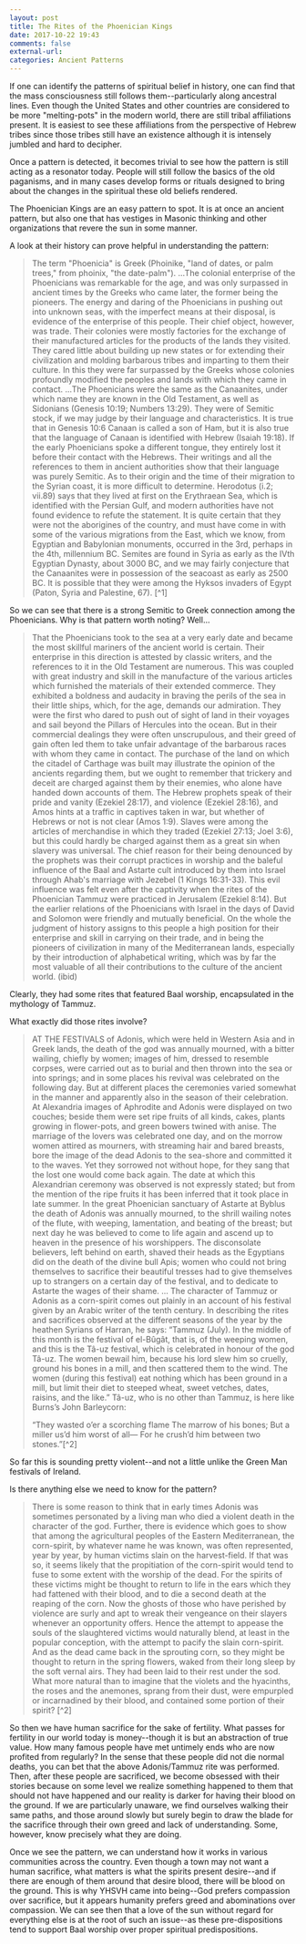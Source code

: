 ```yaml
---
layout: post
title: The Rites of the Phoenician Kings
date: 2017-10-22 19:43
comments: false
external-url:
categories: Ancient Patterns
---
```


If one can identify the patterns of spiritual belief in history, one can find that the mass consciousness still follows them--particularly along ancestral lines. Even though the United States and other countries are considered to be more "melting-pots" in the modern world, there are still tribal affiliations present. It is easiest to see these affiliations from the perspective of Hebrew tribes since those tribes still have an existence although it is intensely jumbled and hard to decipher.

Once a pattern is detected, it becomes trivial to see how the pattern is still acting as a resonator today. People will still follow the basics of the old paganisms, and in many cases develop forms or rituals designed to bring about the changes in the spiritual these old beliefs rendered.

The Phoenician Kings are an easy pattern to spot. It is at once an ancient pattern, but also one that has vestiges in Masonic thinking and other organizations that revere the sun in some manner.

A look at their history can prove helpful in understanding the pattern:

>The term "Phoenicia" is Greek (Phoinike, "land of dates, or palm trees," from phoinix, "the date-palm"). ...The colonial enterprise of the Phoenicians was remarkable for the age, and was only surpassed in ancient times by the Greeks who came later, the former being the pioneers. The energy and daring of the Phoenicians in pushing out into unknown seas, with the imperfect means at their disposal, is evidence of the enterprise of this people. Their chief object, however, was trade. Their colonies were mostly factories for the exchange of their manufactured articles for the products of the lands they visited. They cared little about building up new states or for extending their civilization and molding barbarous tribes and imparting to them their culture. In this they were far surpassed by the Greeks whose colonies profoundly modified the peoples and lands with which they came in contact. ...The Phoenicians were the same as the Canaanites, under which name they are known in the Old Testament, as well as Sidonians (Genesis 10:19; Numbers 13:29). They were of Semitic stock, if we may judge by their language and characteristics. It is true that in Genesis 10:6 Canaan is called a son of Ham, but it is also true that the language of Canaan is identified with Hebrew (Isaiah 19:18). If the early Phoenicians spoke a different tongue, they entirely lost it before their contact with the Hebrews. Their writings and all the references to them in ancient authorities show that their language was purely Semitic. As to their origin and the time of their migration to the Syrian coast, it is more difficult to determine. Herodotus (i.2; vii.89) says that they lived at first on the Erythraean Sea, which is identified with the Persian Gulf, and modern authorities have not found evidence to refute the statement. It is quite certain that they were not the aborigines of the country, and must have come in with some of the various migrations from the East, which we know, from Egyptian and Babylonian monuments, occurred in the 3rd, perhaps in the 4th, millennium BC. Semites are found in Syria as early as the IVth Egyptian Dynasty, about 3000 BC, and we may fairly conjecture that the Canaanites were in possession of the seacoast as early as 2500 BC. It is possible that they were among the Hyksos invaders of Egypt (Paton, Syria and Palestine, 67). [^1]

So we can see that there is a strong Semitic to Greek connection among the Phoenicians. Why is that pattern worth noting? Well...

>That the Phoenicians took to the sea at a very early date and became the most skillful mariners of the ancient world is certain. Their enterprise in this direction is attested by classic writers, and the references to it in the Old Testament are numerous. This was coupled with great industry and skill in the manufacture of the various articles which furnished the materials of their extended commerce. They exhibited a boldness and audacity in braving the perils of the sea in their little ships, which, for the age, demands our admiration. They were the first who dared to push out of sight of land in their voyages and sail beyond the Pillars of Hercules into the ocean. But in their commercial dealings they were often unscrupulous, and their greed of gain often led them to take unfair advantage of the barbarous races with whom they came in contact. The purchase of the land on which the citadel of Carthage was built may illustrate the opinion of the ancients regarding them, but we ought to remember that trickery and deceit are charged against them by their enemies, who alone have handed down accounts of them. The Hebrew prophets speak of their pride and vanity (Ezekiel 28:17), and violence (Ezekiel 28:16), and Amos hints at a traffic in captives taken in war, but whether of Hebrews or not is not clear (Amos 1:9). Slaves were among the articles of merchandise in which they traded (Ezekiel 27:13; Joel 3:6), but this could hardly be charged against them as a great sin when slavery was universal. The chief reason for their being denounced by the prophets was their corrupt practices in worship and the baleful influence of the Baal and Astarte cult introduced by them into Israel through Ahab's marriage with Jezebel (1 Kings 16:31-33). This evil influence was felt even after the captivity when the rites of the Phoenician Tammuz were practiced in Jerusalem (Ezekiel 8:14). But the earlier relations of the Phoenicians with Israel in the days of David and Solomon were friendly and mutually beneficial. On the whole the judgment of history assigns to this people a high position for their enterprise and skill in carrying on their trade, and in being the pioneers of civilization in many of the Mediterranean lands, especially by their introduction of alphabetical writing, which was by far the most valuable of all their contributions to the culture of the ancient world. (ibid)



Clearly, they had some rites that featured Baal worship, encapsulated in the mythology of Tammuz.


What exactly did those rites involve?

>AT THE FESTIVALS of Adonis, which were held in Western Asia and in Greek lands, the death of the god was annually mourned, with a bitter wailing, chiefly by women; images of him, dressed to resemble corpses, were carried out as to burial and then thrown into the sea or into springs; and in some places his revival was celebrated on the following day. But at different places the ceremonies varied somewhat in the manner and apparently also in the season of their celebration. At Alexandria images of Aphrodite and Adonis were displayed on two couches; beside them were set ripe fruits of all kinds, cakes, plants growing in flower-pots, and green bowers twined with anise. The marriage of the lovers was celebrated one day, and on the morrow women attired as mourners, with streaming hair and bared breasts, bore the image of the dead Adonis to the sea-shore and committed it to the waves. Yet they sorrowed not without hope, for they sang that the lost one would come back again. The date at which this Alexandrian ceremony was observed is not expressly stated; but from the mention of the ripe fruits it has been inferred that it took place in late summer. In the great Phoenician sanctuary of Astarte at Byblus the death of Adonis was annually mourned, to the shrill wailing notes of the flute, with weeping, lamentation, and beating of the breast; but next day he was believed to come to life again and ascend up to heaven in the presence of his worshippers. The disconsolate believers, left behind on earth, shaved their heads as the Egyptians did on the death of the divine bull Apis; women who could not bring themselves to sacrifice their beautiful tresses had to give themselves up to strangers on a certain day of the festival, and to dedicate to Astarte the wages of their shame. ... The character of Tammuz or Adonis as a corn-spirit comes out plainly in an account of his festival given by an Arabic writer of the tenth century. In describing the rites and sacrifices observed at the different seasons of the year by the heathen Syrians of Harran, he says: “Tammuz (July). In the middle of this month is the festival of el-Bûgât, that is, of the weeping women, and this is the Tâ-uz festival, which is celebrated in honour of the god Tâ-uz. The women bewail him, because his lord slew him so cruelly, ground his bones in a mill, and then scattered them to the wind. The women (during this festival) eat nothing which has been ground in a mill, but limit their diet to steeped wheat, sweet vetches, dates, raisins, and the like.” Tâ-uz, who is no other than Tammuz, is here like Burns’s John Barleycorn:
>
>“They wasted o’er a scorching flame
>The marrow of his bones;
>But a miller us’d him worst of all—
>For he crush’d him between two stones.”[^2]

So far this is sounding pretty violent--and not a little unlike the Green Man festivals of Ireland. 

Is there anything else we need to know for the pattern?

>There is some reason to think that in early times Adonis was sometimes personated by a living man who died a violent death in the character of the god. Further, there is evidence which goes to show that among the agricultural peoples of the Eastern Mediterranean, the corn-spirit, by whatever name he was known, was often represented, year by year, by human victims slain on the harvest-field. If that was so, it seems likely that the propitiation of the corn-spirit would tend to fuse to some extent with the worship of the dead. For the spirits of these victims might be thought to return to life in the ears which they had fattened with their blood, and to die a second death at the reaping of the corn. Now the ghosts of those who have perished by violence are surly and apt to wreak their vengeance on their slayers whenever an opportunity offers. Hence the attempt to appease the souls of the slaughtered victims would naturally blend, at least in the popular conception, with the attempt to pacify the slain corn-spirit. And as the dead came back in the sprouting corn, so they might be thought to return in the spring flowers, waked from their long sleep by the soft vernal airs. They had been laid to their rest under the sod. What more natural than to imagine that the violets and the hyacinths, the roses and the anemones, sprang from their dust, were empurpled or incarnadined by their blood, and contained some portion of their spirit? [^2]


So then we have human sacrifice for the sake of fertility. What passes for fertility in our world today is money--though it is but an abstraction of true value. How many famous people have met untimely ends who are now profited from regularly? In the sense that these people did not die normal deaths, you can bet that the above Adonis/Tammuz rite was performed. Then, after these people are sacrificed, we become obsessed with their stories because on some level we realize something happened to them that should not have happened and our reality is darker for having their blood on the ground. If we are particularly unaware, we find ourselves walking their same paths, and those around slowly but surely begin to draw the blade for the sacrifice through their own greed and lack of understanding. Some, however, know precisely what they are doing. 

Once we see the pattern, we can understand how it works in various communities across the country. Even though a town may not want a human sacrifice, what matters is what the spirits present desire--and if there are enough of them around that desire blood, there will be blood on the ground. This is why YHSVH came into being--God prefers compassion over sacrifice, but it appears humanity prefers greed and abominations over compassion. We can see then that a love of the sun without regard for everything else is at the root of such an issue--as these pre-dispositions tend to support Baal worship over proper spiritual predispositions. 





[1]: [https://www.biblestudytools.com/dictionary/phoenicia-phoenicians/] (https://www.biblestudytools.com/dictionary/phoenicia-phoenicians/)
[2]: [http://www.bartleby.com/196/79.html] (http://www.bartleby.com/196/79.html)
